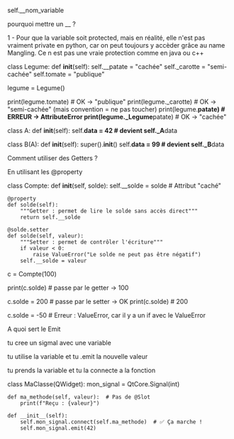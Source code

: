 self.\_\_nom_variable

pourquoi mettre un \_\_ ?

1 - Pour que la variable soit protected, mais en réalité, elle n'est pas vraiment private en python, car on peut toujours y accèder grâce au name Mangling. Ce n est pas une vraie protection comme en java ou c++

class Legume:
def **init**(self):
self.\_\_patate = "cachée"
self.\_carotte = "semi-cachée"
self.tomate = "publique"

legume = Legume()

print(legume.tomate) # OK -> "publique"
print(legume.\_carotte) # OK -> "semi-cachée" (mais convention = ne pas toucher)
print(legume.**patate) # ERREUR -> AttributeError
print(legume.\_Legume**patate) # OK -> "cachée"

class A:
def **init**(self):
self.**data = 42 # devient self.\_A**data

class B(A):
def **init**(self):
super().**init**()
self.**data = 99 # devient self.\_B**data

Comment utiliser des Getters ?

En utilisant les @property

class Compte:
def **init**(self, solde):
self.\_\_solde = solde # Attribut "caché"

    @property
    def solde(self):
        """Getter : permet de lire le solde sans accès direct"""
        return self.__solde

    @solde.setter
    def solde(self, valeur):
        """Setter : permet de contrôler l'écriture"""
        if valeur < 0:
            raise ValueError("Le solde ne peut pas être négatif")
        self.__solde = valeur

c = Compte(100)

print(c.solde) # passe par le getter -> 100

c.solde = 200 # passe par le setter -> OK
print(c.solde) # 200

c.solde = -50 # Erreur : ValueError, car il y a un if avec le ValueError

A quoi sert le Emit

tu cree un sigmal avec une variable

tu utilise la variable et tu .emit la nouvelle valeur

tu prends la variable et tu la connecte a la fonction

class MaClasse(QWidget):
mon_signal = QtCore.Signal(int)

    def ma_methode(self, valeur):  # Pas de @Slot
        print(f"Reçu : {valeur}")

    def __init__(self):
        self.mon_signal.connect(self.ma_methode)  # ✅ Ça marche !
        self.mon_signal.emit(42)
